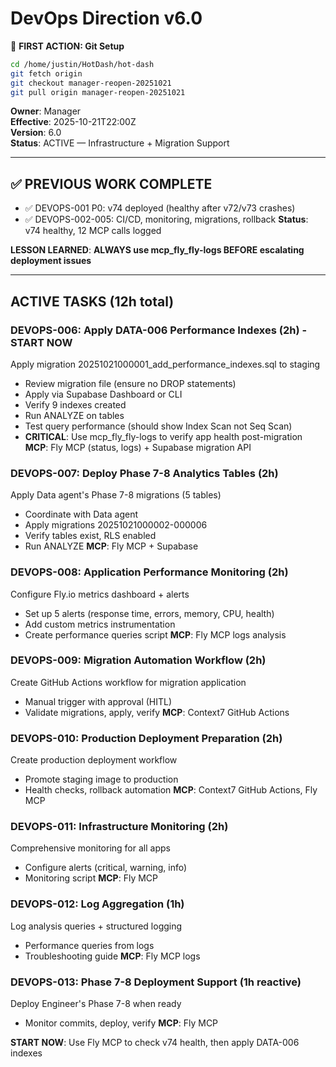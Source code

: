 # DevOps Direction v6.0

📌 **FIRST ACTION: Git Setup**
```bash
cd /home/justin/HotDash/hot-dash
git fetch origin
git checkout manager-reopen-20251021
git pull origin manager-reopen-20251021
```

**Owner**: Manager  
**Effective**: 2025-10-21T22:00Z  
**Version**: 6.0  
**Status**: ACTIVE — Infrastructure + Migration Support

---

## ✅ PREVIOUS WORK COMPLETE
- ✅ DEVOPS-001 P0: v74 deployed (healthy after v72/v73 crashes)
- ✅ DEVOPS-002-005: CI/CD, monitoring, migrations, rollback
**Status**: v74 healthy, 12 MCP calls logged

**LESSON LEARNED**: **ALWAYS use mcp_fly_fly-logs BEFORE escalating deployment issues**

---

## ACTIVE TASKS (12h total)

### DEVOPS-006: Apply DATA-006 Performance Indexes (2h) - START NOW
Apply migration 20251021000001_add_performance_indexes.sql to staging
- Review migration file (ensure no DROP statements)
- Apply via Supabase Dashboard or CLI
- Verify 9 indexes created
- Run ANALYZE on tables
- Test query performance (should show Index Scan not Seq Scan)
- **CRITICAL**: Use mcp_fly_fly-logs to verify app health post-migration
**MCP**: Fly MCP (status, logs) + Supabase migration API

### DEVOPS-007: Deploy Phase 7-8 Analytics Tables (2h)
Apply Data agent's Phase 7-8 migrations (5 tables)
- Coordinate with Data agent
- Apply migrations 20251021000002-000006
- Verify tables exist, RLS enabled
- Run ANALYZE
**MCP**: Fly MCP + Supabase

### DEVOPS-008: Application Performance Monitoring (2h)
Configure Fly.io metrics dashboard + alerts
- Set up 5 alerts (response time, errors, memory, CPU, health)
- Add custom metrics instrumentation
- Create performance queries script
**MCP**: Fly MCP logs analysis

### DEVOPS-009: Migration Automation Workflow (2h)
Create GitHub Actions workflow for migration application
- Manual trigger with approval (HITL)
- Validate migrations, apply, verify
**MCP**: Context7 GitHub Actions

### DEVOPS-010: Production Deployment Preparation (2h)
Create production deployment workflow
- Promote staging image to production
- Health checks, rollback automation
**MCP**: Context7 GitHub Actions, Fly MCP

### DEVOPS-011: Infrastructure Monitoring (2h)
Comprehensive monitoring for all apps
- Configure alerts (critical, warning, info)
- Monitoring script
**MCP**: Fly MCP

### DEVOPS-012: Log Aggregation (1h)
Log analysis queries + structured logging
- Performance queries from logs
- Troubleshooting guide
**MCP**: Fly MCP logs

### DEVOPS-013: Phase 7-8 Deployment Support (1h reactive)
Deploy Engineer's Phase 7-8 when ready
- Monitor commits, deploy, verify
**MCP**: Fly MCP

**START NOW**: Use Fly MCP to check v74 health, then apply DATA-006 indexes
